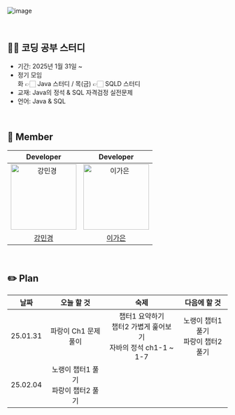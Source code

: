 ![image](https://github.com/user-attachments/assets/1a223134-b0be-4bf6-90fc-23357be6df12)

<br>

## ✍🏻 코딩 공부 스터디

- 기간: 2025년 1월 31일 ~
- 정기 모임<br>
  화 👉🏻 Java 스터디 / 목(금) 👉🏻 SQLD 스터디
- 교재: Java의 정석 & SQL 자격검정 실전문제
- 언어: Java & SQL

<br>

## 💜 Member

| Developer | Developer |
|:-------:|:-------:|
| <img src="https://avatars.githubusercontent.com/u/109705781?v=4" width="150px" alt="강민경"/> | <img src="https://github.com/user-attachments/assets/02f1abd2-8271-49d6-af93-1eb25f9b1ae9" width="150px" alt="이가은"/> |
| [강민경](https://github.com/mingyeong0210) | [이가은](https://github.com/Lee-gaeun) |

<br>

## ✏️ Plan
| 날짜 | 오늘 할 것 | 숙제 | 다음에 할 것 |
|:-------:|:-------:|:-------:|:-------:|
| 25.01.31 | 파랑이 Ch1 문제 풀이 | 챕터1 요약하기<br>챕터2 가볍게 훑어보기<br>자바의 정석 ch1-1 ~ 1-7 | 노랭이 챕터1 풀기<br>파랑이 챕터2 풀기 |
| 25.02.04 | 노랭이 챕터1 풀기<br>파랑이 챕터2 풀기 | | |
